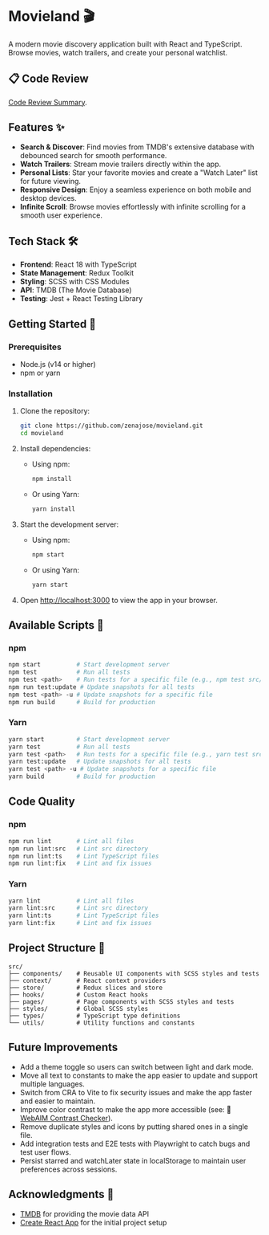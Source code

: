 # Movieland 🎬

A modern movie discovery application built with React and TypeScript. Browse movies, watch trailers, and create your personal watchlist.

## 📋 Code Review

[Code Review Summary](./CODE_REVIEW.md).


## Features ✨

- **Search & Discover**: Find movies from TMDB's extensive database with debounced search for smooth performance.
- **Watch Trailers**: Stream movie trailers directly within the app.
- **Personal Lists**: Star your favorite movies and create a "Watch Later" list for future viewing.
- **Responsive Design**: Enjoy a seamless experience on both mobile and desktop devices.
- **Infinite Scroll**: Browse movies effortlessly with infinite scrolling for a smooth user experience.

## Tech Stack 🛠️

- **Frontend**: React 18 with TypeScript
- **State Management**: Redux Toolkit
- **Styling**: SCSS with CSS Modules
- **API**: TMDB (The Movie Database)
- **Testing**: Jest + React Testing Library

## Getting Started 🚀

### Prerequisites

- Node.js (v14 or higher)
- npm or yarn

### Installation

1. Clone the repository:
   ```bash
   git clone https://github.com/zenajose/movieland.git
   cd movieland
   ```

2. Install dependencies:
   - Using npm:
     ```bash
     npm install
     ```
   - Or using Yarn:
     ```bash
     yarn install
     ```

3. Start the development server:
   - Using npm:
     ```bash
     npm start
     ```
   - Or using Yarn:
     ```bash
     yarn start
     ```

4. Open [http://localhost:3000](http://localhost:3000) to view the app in your browser.

## Available Scripts 📝

### npm
```sh
npm start          # Start development server
npm test           # Run all tests
npm test <path>    # Run tests for a specific file (e.g., npm test src/components/TrailerModal)
npm run test:update # Update snapshots for all tests
npm test <path> -u # Update snapshots for a specific file
npm run build      # Build for production
```

### Yarn
```sh
yarn start         # Start development server
yarn test          # Run all tests
yarn test <path>   # Run tests for a specific file (e.g., yarn test src/components/TrailerModal)
yarn test:update   # Update snapshots for all tests
yarn test <path> -u # Update snapshots for a specific file
yarn build         # Build for production
```

## Code Quality

### npm
```sh
npm run lint       # Lint all files
npm run lint:src   # Lint src directory
npm run lint:ts    # Lint TypeScript files
npm run lint:fix   # Lint and fix issues
```

### Yarn
```sh
yarn lint          # Lint all files
yarn lint:src      # Lint src directory
yarn lint:ts       # Lint TypeScript files
yarn lint:fix      # Lint and fix issues
```

## Project Structure 📁

```
src/
├── components/    # Reusable UI components with SCSS styles and tests
├── context/       # React context providers
├── store/         # Redux slices and store
├── hooks/         # Custom React hooks
├── pages/         # Page components with SCSS styles and tests
├── styles/        # Global SCSS styles
├── types/         # TypeScript type definitions
└── utils/         # Utility functions and constants
```

## Future Improvements

- Add a theme toggle so users can switch between light and dark mode.
- Move all text to constants to make the app easier to update and support multiple languages.
- Switch from CRA to Vite to fix security issues and make the app faster and easier to maintain.
- Improve color contrast to make the app more accessible (see: 🔗 [WebAIM Contrast Checker](https://webaim.org/resources/contrastchecker/)).
- Remove duplicate styles and icons by putting shared ones in a single file.
- Add integration tests and E2E tests with Playwright to catch bugs and test user flows.
- Persist starred and watchLater state in localStorage to maintain user preferences across sessions.

## Acknowledgments 🙏

- [TMDB](https://www.themoviedb.org/) for providing the movie data API
- [Create React App](https://github.com/facebook/create-react-app) for the initial project setup